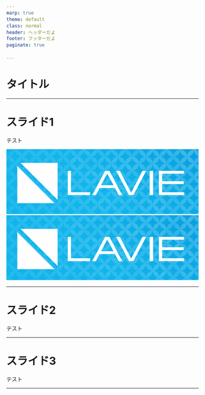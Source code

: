 ```yaml
---
marp: true
theme: default
class: normal
header: ヘッダーだよ
footer: フッターだよ
paginate: true

---
```




# タイトル
---

# スライド1
テスト

![](../material/AAA.png)
![height:100](../material/AAA.png)


---

# スライド2
テスト

---

# スライド3
テスト

---